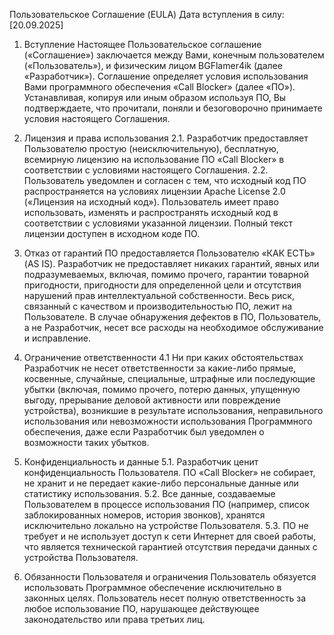 Пользовательское Соглашение (EULA)
Дата вступления в силу: [20.09.2025]

1. Вступление
Настоящее Пользовательское соглашение («Соглашение») заключается между Вами, конечным пользователем («Пользователь»), и физическим лицом BGFlamer4ik (далее «Разработчик»). Соглашение определяет условия использования Вами программного обеспечения «Call Blocker» (далее «ПО»).
Устанавливая, копируя или иным образом используя ПО, Вы подтверждаете, что прочитали, поняли и безоговорочно принимаете условия настоящего Соглашения.

2. Лицензия и права использования
2.1. Разработчик предоставляет Пользователю простую (неисключительную), бесплатную, всемирную лицензию на использование ПО «Call Blocker» в соответствии с условиями настоящего Соглашения.
2.2. Пользователь уведомлен и согласен с тем, что исходный код ПО распространяется на условиях лицензии Apache License 2.0 («Лицензия на исходный код»). Пользователь имеет право использовать, изменять и распространять исходный код в соответствии с условиями указанной лицензии. Полный текст лицензии доступен в исходном коде ПО.

3. Отказ от гарантий
ПО предоставляется Пользователю «КАК ЕСТЬ» (AS IS). Разработчик не предоставляет никаких гарантий, явных или подразумеваемых, включая, помимо прочего, гарантии товарной пригодности, пригодности для определенной цели и отсутствия нарушений прав интеллектуальной собственности.
Весь риск, связанный с качеством и производительностью ПО, лежит на Пользователе. В случае обнаружения дефектов в ПО, Пользователь, а не Разработчик, несет все расходы на необходимое обслуживание и исправление.

4. Ограничение ответственности
4.1 Ни при каких обстоятельствах Разработчик не несет ответственности за какие-либо прямые, косвенные, случайные, специальные, штрафные или последующие убытки (включая, помимо прочего, потерю данных, упущенную выгоду, прерывание деловой активности или повреждение устройства), возникшие в результате использования, неправильного использования или невозможности использования Программного обеспечения, даже если Разработчик был уведомлен о возможности таких убытков.

5. Конфиденциальность и данные
5.1. Разработчик ценит конфиденциальность Пользователя. ПО «Call Blocker» не собирает, не хранит и не передает какие-либо персональные данные или статистику использования.
5.2. Все данные, создаваемые Пользователем в процессе использования ПО (например, список заблокированных номеров, история звонков), хранятся исключительно локально на устройстве Пользователя.
5.3. ПО не требует и не использует доступ к сети Интернет для своей работы, что является технической гарантией отсутствия передачи данных с устройства Пользователя.

6. Обязанности Пользователя и ограничения
Пользователь обязуется использовать Программное обеспечение исключительно в законных целях. Пользователь несет полную ответственность за любое использование ПО, нарушающее действующее законодательство или права третьих лиц.
